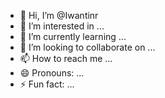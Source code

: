 - 👋 Hi, I’m @Iwantinr
- 👀 I’m interested in ...
- 🌱 I’m currently learning ...
- 💞️ I’m looking to collaborate on ...
- 📫 How to reach me ...
- 😄 Pronouns: ...
- ⚡ Fun fact: ...

<!---
Iwantinr/Iwantinr is a ✨ special ✨ repository because its `README.md` (this file) appears on your GitHub profile.
You can click the Preview link to take a look at your changes.
--->

